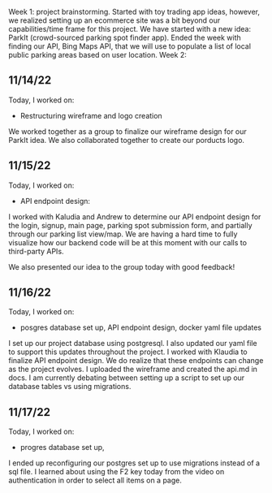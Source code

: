 Week 1: project brainstorming. Started with toy trading app ideas, however, we realized setting up an ecommerce site was a bit beyond our capabilities/time frame for this project. We have started with a new idea: ParkIt (crowd-sourced parking spot finder app). Ended the week with finding our API, Bing Maps API, that we will use to populate a list of local public parking areas based on user location.
Week 2:
## 11/14/22
Today, I worked on:
* Restructuring wireframe and logo creation

We worked together as a group to finalize our wireframe design for our ParkIt idea. We also collaborated together to create our porducts logo.

## 11/15/22
Today, I worked on:
* API endpoint design:

I worked with Kaludia and Andrew to determine our API endpoint design for the login, signup, main page, parking spot submission form, and partially through our parking list view/map. We are having a hard time to fully visualize how our backend code will be at this moment with our calls to third-party APIs.

We also presented our idea to the group today with good feedback!

## 11/16/22
Today, I worked on:
* posgres database set up, API endpoint design, docker yaml file updates

I set up our project database using postgresql. I also updated our yaml file to support this updates throughout the project. I worked with Klaudia to finalize API endpoint design. We do realize that these endpoints can change as the project evolves. I uploaded the wireframe and created the api.md in docs. I am currently debating between setting up a script to set up our database tables vs using migrations.

## 11/17/22
Today, I worked on:
* progres database set up,

I ended up reconfiguring our postgres set up to use migrations instead of a sql file. I learned about using the F2 key today from the video on authentication in order to select all items on a page.
